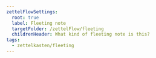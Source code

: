 ```yaml
---
zettelFlowSettings:
  root: true
  label: Fleeting note
  targetFolder: /zettelFlow/fleeting
  childrenHeader: What kind of fleeting note is this?
tags:
  - zettelkasten/fleeting
---
```

